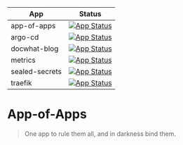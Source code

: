 <!-- markdownlint-disable MD041 -->

| App            | Status                                                                                                                                          |
| -------------- | ----------------------------------------------------------------------------------------------------------------------------------------------- |
| app-of-apps    | [![App Status](https://argocd.docwhat.net/api/badge?name=app-of-apps&revision=true)](https://argocd.docwhat.net/applications/app-of-apps)       |
| argo-cd        | [![App Status](https://argocd.docwhat.net/api/badge?name=argo-cd&revision=true)](https://argocd.docwhat.net/applications/argo-cd)               |
| docwhat-blog   | [![App Status](https://argocd.docwhat.net/api/badge?name=docwhat-blog&revision=true)](https://argocd.docwhat.net/applications/docwhat-blog)     |
| metrics        | [![App Status](https://argocd.docwhat.net/api/badge?name=metrics&revision=true)](https://argocd.docwhat.net/applications/metrics)               |
| sealed-secrets | [![App Status](https://argocd.docwhat.net/api/badge?name=sealed-secrets&revision=true)](https://argocd.docwhat.net/applications/sealed-secrets) |
| traefik        | [![App Status](https://argocd.docwhat.net/api/badge?name=traefik&revision=true)](https://argocd.docwhat.net/applications/traefik)               |

# App-of-Apps

> One app to rule them all, and in darkness bind them.

<!--
:;{ echo "| App | Status |" ; echo "| --- | --- |"; for i in app-of-apps/*.yaml; do n=$(yq eval '.metadata.name' - < "$i") ; echo "| ${n} | [\![App Status](https://argocd.docwhat.net/api/badge?name=${n}&revision=true)](https://argocd.docwhat.net/applications/${n}) |"; done } | pbcopy ; pbpaste
-->
